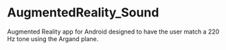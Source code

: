 # AugmentedReality_Sound
Augmented Reality app for Android designed to have the user match a 220 Hz tone using the Argand plane. 
